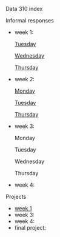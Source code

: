 
Data 310 index

Informal responses

- week 1: 
  
    [Tuesday](TuesdayWeek1.md)
  
    [Wednesday](WednesdayWeek1.md)
  
    [Thursday](https://gwen013.github.io/data310/writeup01.html)
  

- week 2:
  
    [Monday](MondayWeek2.md)
  
    [Tuesday](TusedayWeek2.md)
  
    [Thursday](ThursdayWeek2.md)
  

- week 3:
  
    Monday
  
    Tuesday
  
    Wednesday
  
    Thursday
  

- week 4:

Projects

- [week 1](Project1.md)
- week 3:
- week 4:
- final project:
